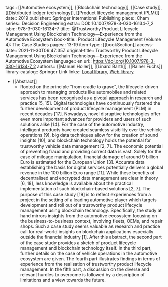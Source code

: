 tags:: [[Automotive ecosystem]], [[Blockchain technology]], [[Case study]], [[Distributed ledger technology]], [[Product lifecycle management (PLM)]]
date:: 2019
publisher:: Springer International Publishing
place:: Cham
series:: Decision Engineering
extra:: DOI: 10.1007/978-3-030-16134-7_2
isbn:: 978-3-030-16134-7
title:: @Trustworthy Product Lifecycle Management Using Blockchain Technology—Experience from the Automotive Ecosystem
book-title:: Product Lifecycle Management (Volume 4): The Case Studies
pages:: 13-19
item-type:: [[bookSection]]
access-date:: 2021-11-30T06:47:35Z
original-title:: Trustworthy Product Lifecycle Management Using Blockchain Technology—Experience from the Automotive Ecosystem
language:: en
url:: https://doi.org/10.1007/978-3-030-16134-7_2
authors:: [[Manuel Holler]], [[Linard Barth]], [[Rainer Fuchs]]
library-catalog:: Springer Link
links:: [Local library](zotero://select/library/items/TWREXXIL), [Web library](https://www.zotero.org/users/6520516/items/TWREXXIL)

- [[Abstract]]
	- Rooted on the principle “from cradle to grave”, the lifecycle-driven approach to managing products like automobiles and related services has been recognised as a pivotal approach in research and practice [5, 15]. Digital technologies have continuously fostered the further development of product lifecycle management (PLM) in recent decades [17]. Nowadays, novel disruptive technologies offer even more important advances for providers and users of such solutions alike [14]. For the case of the automotive industry, intelligent products have created seamless visibility over the vehicle operations [9], big data techniques allow for the creation of sound insights [10], and blockchain technology holds the potential for trustworthy vehicle data management [2, 7]. The economic potential of preventing fraud and providing correct data is vast. Solely for the case of mileage manipulation, financial damage of around 9 billion Euro is estimated for the European Union [3]. Accurate data establishing the basis for digital services potentially delivers a global revenue in the 100 billion Euro range [11]. While these benefits of decentralised and encrypted data management are clear in theory [6, 18], less knowledge is available about the practical implementation of such blockchain-based solutions [2, 7]. The purpose of this case study [19] is to reflect experiences from a project in the setting of a leading automotive player which targets development and roll out of a trustworthy product lifecycle management using blockchain technology. Specifically, the study at hand mirrors insights from the automotive ecosystem focusing on the business-to-business context, involving fleets, OEMs, and repair shops. Such a case study seems valuable as research and practice call for real-world insights on blockchain applications especially outside the financial industry [1]. After this abstract, the second part of the case study provides a sketch of product lifecycle management and blockchain technology itself. In the third part, further details on the case of vehicle operations in the automotive ecosystem are given. The fourth part illustrates findings in terms of experience from the realisation of trustworthy product lifecycle management. In the fifth part, a discussion on the diverse and relevant hurdles to overcome is followed by a description of limitations and a view towards the future.